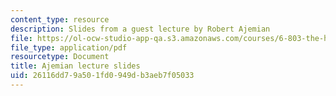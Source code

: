 ```yaml
---
content_type: resource
description: Slides from a guest lecture by Robert Ajemian
file: https://ol-ocw-studio-app-qa.s3.amazonaws.com/courses/6-803-the-human-intelligence-enterprise-spring-2019/26116dd79a501fd0949db3aeb7f05033_MIT6_803S19_ajemian_slides.pdf
file_type: application/pdf
resourcetype: Document
title: Ajemian lecture slides
uid: 26116dd7-9a50-1fd0-949d-b3aeb7f05033
---
```

